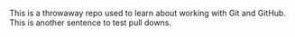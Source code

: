 This is a throwaway repo used to learn about working with Git and GitHub.
This is another sentence to test pull downs.
